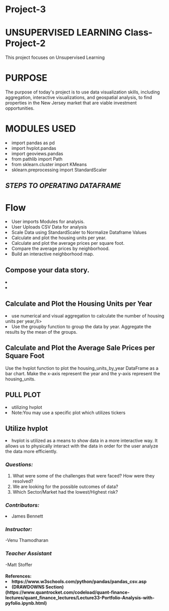 # Project-3

# UNSUPERVISED LEARNING Class-Project-2
This project focuses on Unsupervised Learning

<H1> PURPOSE</H1>

The purpose of today's project is to use data visualization skills, including aggregation, interactive visualizations, and geospatial analysis, to find properties in the New Jersey market that are viable investment opportunities.

<H1> MODULES USED</H1>
<li>import pandas as pd</li>
<li>import hvplot.pandas</li>
<li>import geoviews.pandas</li>
<li>from pathlib import Path</li>
<li>from sklearn.cluster import KMeans</li>
<li>sklearn.preprocessing import StandardScaler</li>
<H2><em><strong>STEPS TO OPERATING DATAFRAME</strong></em></H2>



<H1> Flow </H1>
<li>User imports Modules for analysis.</li>
 <li>User Uploads CSV Data for analysis </li>
 <li> Scale Data using StandardScaler to Normalize Dataframe Values </li>
 <li>Calculate and plot the housing units per year.</li>
 <li>Calculate and plot the average prices per square foot.</li>
 <li>Compare the average prices by neighborhood.</li>
 <li>Build an interactive neighborhood map.</li>

<H2>Compose your data story. </H2>
 <li>  </li>
 <li> </li>

<H2>Calculate and Plot the Housing Units per Year </H2>
     <li>use numerical and visual aggregation to calculate the number of housing units per year,/li>
    <li> Use the groupby function to group the data by year. Aggregate the results by the mean of the groups.
   

 <H2>Calculate and Plot the Average Sale Prices per Square Foot</H2>

Use the hvplot function to plot the housing_units_by_year DataFrame as a bar chart. 
Make the x-axis represent the year and the y-axis represent the housing_units.
<H2>PULL PLOT </H2>
     <li>utilizing hvplot </li>
     <li>Note:You may use a specific plot which utilizes tickers </li>
   
<H2>Utilize hvplot</H2>
<li>hvplot is utilized as a means to show data in a more interactive way. It allows us to physically interact with the data in order for the user analyze the data more efficiently.</li>


  <H3><em><strong>Questions:</strong></em></H3>
<ol>

  <li>What were some of the challenges that were faced? How were they resolved? </li>
  <li>We are looking for the possible outcomes of data? </li>
                <li> Which Sector/Market had the lowest/Highest risk?</li>
</ol>
<H3><em><strong>Contributors:</strong></em></H3>

   <li>James Bennett</li>
  



<H3><em><strong>Instructor:</strong></em></H3>
-Venu Thamodharan
<H3><em><strong>Teacher Assistant</strong></em></H3>
-Matt Stoffer

<H4>References:
  <li>https://www.w3schools.com/python/pandas/pandas_csv.asp</li>

<li> (DRAWDOWNS Section)(https://www.quantrocket.com/codeload/quant-finance-lectures/quant_finance_lectures/Lecture33-Portfolio-Analysis-with-pyfolio.ipynb.html) </li>
  
